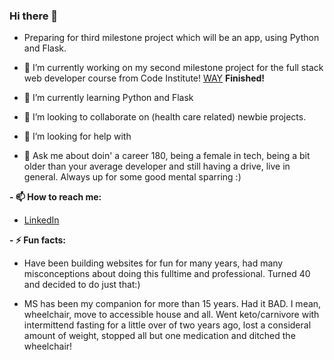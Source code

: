 ### Hi there 👋

- Preparing for third milestone project which will be an app, using Python and Flask.

- 🔭 I’m currently working on my second milestone project for the full stack web developer course from Code Institute! [WAY](https://github.com/byIlsa/WAY)    **Finished!**

- 🌱 I’m currently learning Python and Flask

- 👯 I’m looking to collaborate on (health care related) newbie projects.
 
- 🤔 I’m looking for help with 
- 💬 Ask me about doin' a career 180, being a female in tech, being a bit older than your average developer and still having a drive, live in general. Always up for some good mental sparring :)

**- 📫 How to reach me:**

* [LinkedIn](https://www.linkedin.com/in/aukje-van-der-wal-664231138/)
                   
    
**- ⚡ Fun facts:**       
                   
 * Have been building websites for fun for many years, had many misconceptions about doing this fulltime and professional. Turned 40 and                                decided to do just that:)
 
 * MS has been my companion for more than 15 years. Had it BAD. I mean, wheelchair, move to accessible house and all. Went keto/carnivore with                          intermittend fasting for a little over of two years ago, lost a consideral amount of weight, stopped all but one medication and ditched the                          wheelchair! 
